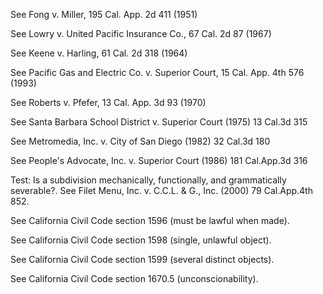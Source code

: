 See Fong v. Miller, 195 Cal. App. 2d 411 (1951)

See Lowry v. United Pacific Insurance Co., 67 Cal. 2d 87 (1967)

See Keene v. Harling, 61 Cal. 2d 318 (1964)

See Pacific Gas and Electric Co. v. Superior Court, 15 Cal. App. 4th 576 (1993)

See Roberts v. Pfefer, 13 Cal. App. 3d 93 (1970)

See Santa Barbara School District v. Superior Court (1975) 13 Cal.3d 315

See Metromedia, Inc. v. City of San Diego (1982) 32 Cal.3d 180

See People's Advocate, Inc. v. Superior Court (1986) 181 Cal.App.3d 316

Test: Is a subdivision mechanically, functionally, and grammatically severable?. See Filet Menu, Inc. v. C.C.L. & G., Inc. (2000) 79 Cal.App.4th 852.

See California Civil Code section 1596 (must be lawful when made).

See California Civil Code section 1598 (single, unlawful object).

See California Civil Code section 1599 (several distinct objects).

See California Civil Code section 1670.5 (unconscionability).
